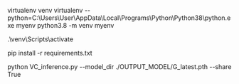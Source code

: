 virtualenv venv
virtualenv --python=C:\Users\User\AppData\Local\Programs\Python\Python38\python.exe myenv
python3.8 -m venv myenv


.\venv\Scripts\activate


pip install -r requirements.txt


python VC_inference.py --model_dir ./OUTPUT_MODEL/G_latest.pth --share True